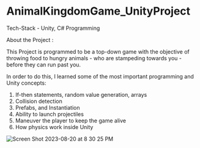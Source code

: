 # AnimalKingdomGame_UnityProject

Tech-Stack - Unity, C# Programming

About the Project : 

This Project is programmed to be a top-down game with the objective of throwing food to hungry animals - who are stampeding towards you - before they can run past you. 

In order to do this, I learned some of the most important programming and Unity concepts:

1. If-then statements, random value generation, arrays
2. Collision detection
3. Prefabs, and Instantiation
4. Ability to launch projectiles
5. Maneuver the player to keep the game alive
6. How physics work inside Unity

![Screen Shot 2023-08-20 at 8 30 25 PM](https://github.com/ShivangeeNagar/AnimalKingdomGame_UnityProject/assets/90488975/bdad83c8-8ff0-4c36-bdc6-11afddf41d7b)


   
